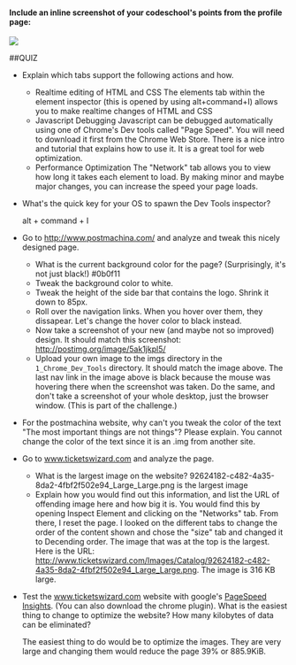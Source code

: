 #### Include an inline screenshot of your codeschool's points from the profile page:

<!-- Modify the Markdown to include your answers. Don't delete the questions! -->
<img src="/Users/Robert/Desktop/DBC/phase_0_unit_1/week_2/1_Chrome_Dev_Tools/Code_School.png">

##QUIZ
* Explain which tabs support the following actions and how.
  * Realtime editing of HTML and CSS
      The elements tab within the element inspector (this is opened by using alt+command+I) allows you to make realtime changes of HTML and CSS
  * Javascript Debugging
      Javascript can be debugged automatically using one of Chrome's Dev tools called "Page Speed". You will need to download it first from the Chrome Web Store. There is a nice intro and tutorial that explains how to use it. It is a great tool for web optimization.
  * Performance Optimization 
      The "Network" tab allows you to view how long it takes each element to load. By making minor and maybe major changes, you can increase the speed your page loads. 
* What's the quick key for your OS to spawn the Dev Tools inspector?

     alt + command + I

* Go to http://www.postmachina.com/ and analyze and tweak this nicely designed page.
  * What is the current background color for the page?  (Surprisingly, it's not just black!)
      #0b0f11
  * Tweak the background color to white.
  * Tweak the height of the side bar that contains the logo.  Shrink it down to 85px.
  * Roll over the navigation links.  When you hover over them, they dissapear.  Let's change the hover color to black instead.
  * Now take a screenshot of your new (and maybe not so improved) design.  It should match this screenshot: http://postimg.org/image/5ak1jkpl5/
  * Upload your own image to the imgs directory in the `1_Chrome_Dev_Tools` directory.  It should match the image above. The last nav link in the image above is black because the mouse was hovering there when the screenshot was taken. Do the same, and don't take a screenshot of your whole desktop, just the browser window. (This is part of the challenge.)

<!-- complete -->

* For the postmachina website, why can't you tweak the color of the text "The most important things are not things"?  Please explain.
    You cannot change the color of the text since it is an .img from another site. 

* Go to www.ticketswizard.com and analyze the page.  
  * What is the largest image on the website? 
      92624182-c482-4a35-8da2-4fbf2f502e94_Large_Large.png is the largest image
  * Explain how you would find out this information, and list the URL of offending image here and how big it is.
      You would find this by opening Inspect Element and clicking on the "Networks" tab. From there, I reset the page. I looked on the different tabs to change the order of the content shown and chose the "size" tab and changed it to Decending order. The image that was at the top is the largest. Here is the URL: http://www.ticketswizard.com/Images/Catalog/92624182-c482-4a35-8da2-4fbf2f502e94_Large_Large.png. The image is 316 KB large. 
* Test the www.ticketswizard.com website with google's [PageSpeed Insights](http://www.ticketswizard.com/).  (You can also download the chrome plugin).  What is the easiest thing to change to optimize the website?  How many kilobytes of data can be eliminated?

    The easiest thing to do would be to optimize the images. They are very large and changing them would reduce the page 39% or 885.9KiB.